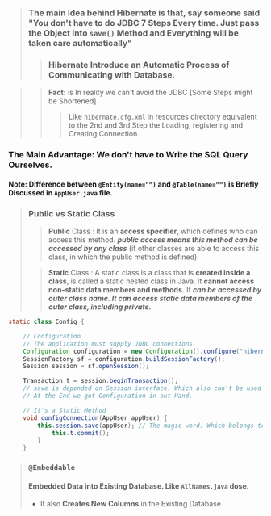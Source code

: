 >### The main Idea behind **Hibernate** is that, say someone said "You don't have to do JDBC 7 Steps Every time. Just pass the Object into ```save()``` Method and Everything will be taken care **automatically**"
> >### Hibernate Introduce an Automatic Process of Communicating with Database.

>> **Fact:** is In reality we can't avoid the JDBC [Some Steps might be Shortened]
>> > Like ```hibernate.cfg.xml``` in resources directory equivalent to the 2nd and 3rd Step the Loading, registering and Creating Connection.
### The Main Advantage: We don't have to  Write the SQL Query Ourselves.

#### **Note:** Difference between ```@Entity(name="")``` and ```@Table(name="")``` is Briefly Discussed in ```AppUser.java```  file.
>### Public vs Static Class
>> **Public** Class : It is an **access specifier**, which defines who can access this method. ***public access means this method can be accessed by any class*** (if other classes are able to access this class, in which the public method is defined).
> 
>> **Static** Class : A static class is a class that is **created inside a class**, is called a static nested class in Java. It **cannot access non-static data members and methods.** It ***can be accessed by outer class name. It can access static data members of the outer class, including private.***
```java
static class Config {

    // Configuration
    // The application must supply JDBC connections.
    Configuration configuration = new Configuration().configure("hibernate.cfg.xml").addAnnotatedClass(AppUser.class); // locating the connection configuration file
    SessionFactory sf = configuration.buildSessionFactory();
    Session session = sf.openSession();

    Transaction t = session.beginTransaction();
    // save is depended on Session interface. Which also can't be used to instantiate an Object. Which belongs to SessionFactory, also an Interface.
    // At the End we got Configuration in out Hand.

    // It's a Static Method
    void configConnection(AppUser appUser) {
        this.session.save(appUser); // The magic word. Which belongs to session class. So, call session
            this.t.commit();
        }
    }
```
>### ```@Embeddable```
> #### Embedded Data into Existing Database. Like ```AllNames.java``` dose.
> - It also **Creates New Columns** in the Existing Database.

